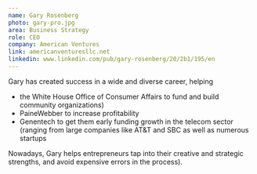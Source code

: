 ```yaml
---
name: Gary Rosenberg
photo: gary-pro.jpg
area: Business Strategy
role: CEO
company: American Ventures
link: americanventuresllc.net
linkedin: www.linkedin.com/pub/gary-rosenberg/20/2b1/195/en
---
```


Gary has created success in a wide and diverse career, helping

 * the White House Office of Consumer Affairs to fund and build community organizations)
 * PaineWebber to increase profitability
 * Genentech to get them early funding
growth in the telecom sector (ranging from large companies like AT&T and SBC as well as numerous startups

Nowadays, Gary helps entrepreneurs tap into their creative and strategic strengths, and avoid expensive errors in the process).
